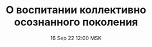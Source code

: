 ---
title: "О воспитании коллективно осознанного поколения"
date: "16 Sep 22 12:00 MSK"
draft: false
speakers: ["dmitriy-sokolov"]
---
